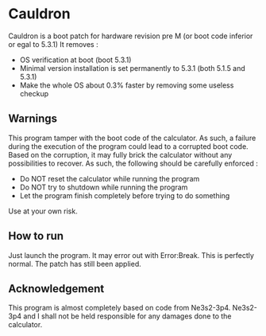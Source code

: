 # Cauldron

Cauldron is a boot patch for hardware revision pre M (or boot code inferior or egal to 5.3.1)
It removes :
- OS verification at boot (boot 5.3.1)
- Minimal version installation is set permanently to 5.3.1 (both 5.1.5 and 5.3.1)
- Make the whole OS about 0.3% faster by removing some useless checkup

## Warnings

This program tamper with the boot code of the calculator. As such, a failure during the execution of the program could lead to a corrupted boot code. Based on the corruption, it may fully brick the calculator without any possibilities to recover.
As such, the following should be carefully enforced :

- Do NOT reset the calculator while running the program
- Do NOT try to shutdown while running the program
- Let the program finish completely before trying to do something

Use at your own risk.

## How to run

Just launch the program. It may error out with Error:Break. This is perfectly normal. The patch has still been applied.

## Acknowledgement

This program is almost completely based on code from Ne3s2-3p4.
Ne3s2-3p4 and I shall not be held responsible for any damages done to the calculator.
